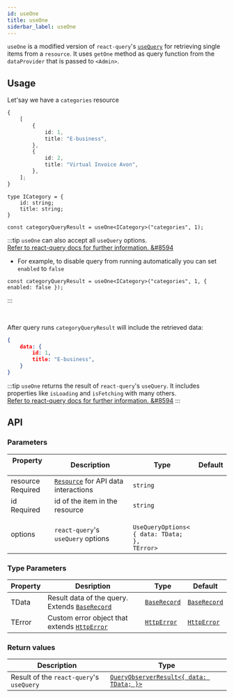 ```yaml
---
id: useOne
title: useOne
siderbar_label: useOne
---
```


`useOne` is a modified version of `react-query`'s [`useQuery`](https://react-query.tanstack.com/guides/queries) for retrieving single items from a `resource`. It uses `getOne` method as query function from the `dataProvider` that is passed to `<Admin>`.  

## Usage

Let'say we have a `categories` resource

```ts title="https://refine-fake-rest.pankod.com/categories"
{
    [
        {
            id: 1,
            title: "E-business",
        },
        {
            id: 2,
            title: "Virtual Invoice Avon",
        },
    ];
}
```


```tsx
type ICategory = {
    id: string;
    title: string;
}

const categoryQueryResult = useOne<ICategory>("categories", 1);
```

:::tip
`useOne` can also accept all `useQuery` options.  
[Refer to react-query docs for further information.  &#8594](https://react-query.tanstack.com/reference/useQuery)

- For example, to disable query from running automatically you can set `enabled` to `false`

```tsx
const categoryQueryResult = useOne<ICategory>("categories", 1, { enabled: false });
```
:::

<br />

After query runs `categoryQueryResult` will include the retrieved data:


```json title="categoryQueryResult.data"
{
    data: {
        id: 1,
        title: "E-business",
    }
}
```



:::tip
`useOne` returns the result of `react-query`'s `useQuery`. It includes properties like `isLoading` and `isFetching` with many others.  
[Refer to react-query docs for further information.  &#8594](https://react-query.tanstack.com/reference/useQuery)
:::

## API

### Parameters


| Property          &nbsp;  &nbsp;      &nbsp;      &nbsp;                                            | Description                               | Type                                                      | Default |
| --------------------------------------------------------------------------------------------------- | ----------------------------------------- | --------------------------------------------------------- | ------- |
| <div className="required-block"><div>resource</div> <div className=" required">Required</div></div> | [`Resource`](#) for API data interactions | `string`                                                  |         |
| id <div className="required">Required</div>                                                         | id of the item in the resource            | `string`                                                  |         |
| options                                                                                             | `react-query`'s `useQuery` options        | ` UseQueryOptions<`<br/>`{ data: TData; },`<br/>`TError>` |         |

### Type Parameters


| Property | Desription                                             | Type              | Default           |
| -------- | ------------------------------------------------------ | ----------------- | ----------------- |
| TData    | Result data of the query. Extends [`BaseRecord`](#) | [`BaseRecord`](#) | [`BaseRecord`](#) |
| TError   | Custom error object that extends [`HttpError`](#)      | [`HttpError`](#)  | [`HttpError`](#)  |

### Return values

| Description                            | Type                                                                                                                                                                                      |
| -------------------------------------- | ----------------------------------------------------------------------------------------------------------------------------------------------------------------------------------------- |
| Result of the `react-query`'s `useQuery` | [`QueryObserverResult<{ data: TData; }>`](https://react-query.tanstack.com/reference/useQuery) |

